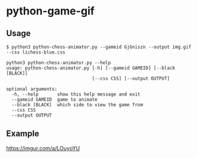 # python-game-gif

## Usage

`$ python3 python-chess-animator.py --gameid GjGniszn --output img.gif --css lichess-blue.css`
```
python3 python-chess-animator.py --help
usage: python-chess-animator.py [-h] [--gameid GAMEID] [--black [BLACK]]
                                [--css CSS] [--output OUTPUT]

optional arguments:
  -h, --help       show this help message and exit
  --gameid GAMEID  game to animate
  --black [BLACK]  which side to view the game from
  --css CSS
  --output OUTPUT
```
## Example
https://imgur.com/a/LOuyoYU
